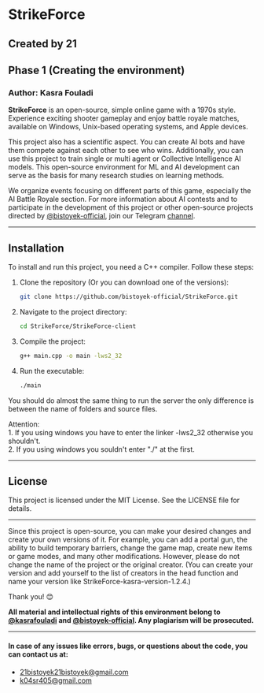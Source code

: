# StrikeForce
## Created by 21

## Phase 1 (Creating the environment)
### Author: Kasra Fouladi

**StrikeForce** is an open-source, simple online game with a 1970s style. Experience exciting shooter gameplay and enjoy battle royale matches, available on Windows, Unix-based operating systems, and Apple devices.

This project also has a scientific aspect. You can create AI bots and have them compete against each other to see who wins. Additionally, you can use this project to train single or multi agent or Collective Intelligence AI models. This open-source environment for ML and AI development can serve as the basis for many research studies on learning methods.

We organize events focusing on different parts of this game, especially the AI Battle Royale section. For more information about AI contests and to participate in the development of this project or other open-source projects directed by [@bistoyek-official](https://github.com/bistoyek-official), join our Telegram [channel](https://t.me/StrikeForce21).

---

## Installation

To install and run this project, you need a C++ compiler. Follow these steps:

1. Clone the repository (Or you can download one of the versions):
    ```sh
    git clone https://github.com/bistoyek-official/StrikeForce.git
    ```
2. Navigate to the project directory:
    ```sh
    cd StrikeForce/StrikeForce-client
    ```
3. Compile the project:
    ```sh
    g++ main.cpp -o main -lws2_32
    ```
4. Run the executable:
    ```sh
    ./main
    ```

You should do almost the same thing to run the server the only difference is between the name of folders and source files.

Attention:\
    1. If you using windows you have to enter the linker -lws2_32 otherwise you shouldn't.\
    2. If you using windows you souldn't enter "./" at the first.
    
---

## License

This project is licensed under the MIT License. See the LICENSE file for details.

---

Since this project is open-source, you can make your desired changes and create your own versions of it. For example, you can add a portal gun, the ability to build temporary barriers, change the game map, create new items or game modes, and many other modifications. However, please do not change the name of the project or the original creator. (You can create your version and add yourself to the list of creators in the head function and name your version like StrikeForce-kasra-version-1.2.4.)

Thank you! 😊

**All material and intellectual rights of this environment belong to [@kasrafouladi](https://github.com/kasrafouladi) and [@bistoyek-official](https://github.com/bistoyek-official). Any plagiarism will be prosecuted.**

---

#### In case of any issues like errors, bugs, or questions about the code, you can contact us at:
- 21bistoyek21bistoyek@gmail.com
- k04sr405@gmail.com

